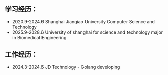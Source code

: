 学习经历：
-
- 2020.9-2024.6 Shanghai Jianqiao University Computer Science and Technology
- 2025.9-2028.6 University of shanghai for science and technology major in Biomedical Engineering

工作经历：
-
- 2024.3-2024.6 JD Technology - Golang developing

